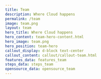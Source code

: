 ```yaml
---
title: Team
description: Where Cloud happens
permalink: /team
image: team.png
layout: team
hero_title: Where Cloud happens
hero_content: team-hero-content.html
hero_image: team.png
hero_position: team-hero
callout_display: d-block text-center
callout_content: callout/callout-team.html
features_data: features_team
steps_data: steps_team
opensource_data: opensource_team
---
```

